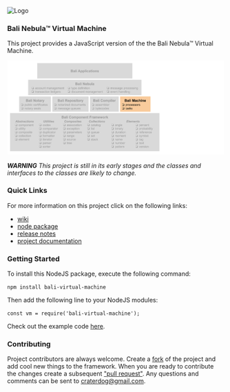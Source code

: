 ![Logo](https://raw.githubusercontent.com/craterdog-bali/bali-project-documentation/master/images/CraterDogLogo.png)

### Bali Nebula™ Virtual Machine
This project provides a JavaScript version of the the Bali Nebula™ Virtual Machine.

![Pyramid](docs/images/BaliPyramid.png)

_**WARNING**_
_This project is still in its early stages and the classes and interfaces to the classes are likely to change._

### Quick Links
For more information on this project click on the following links:
 * [wiki](https://github.com/craterdog-bali/js-bali-virtual-machine/wiki)
 * [node package](https://www.npmjs.com/package/bali-virtual-machine)
 * [release notes](https://github.com/craterdog-bali/js-bali-virtual-machine/wiki/release-notes)
 * [project documentation](https://github.com/craterdog-bali/bali-project-documentation/wiki)

### Getting Started
To install this NodeJS package, execute the following command:
```
npm install bali-virtual-machine
```
Then add the following line to your NodeJS modules:
```
const vm = require('bali-virtual-machine');
```

Check out the example code [here](https://github.com/craterdog-bali/js-bali-virtual-machine/wiki/code-examples).

### Contributing
Project contributors are always welcome. Create a [fork](https://github.com/craterdog-bali/js-bali-virtual-machine) of the project and add cool new things to the framework. When you are ready to contribute the changes create a subsequent ["pull request"](https://help.github.com/articles/about-pull-requests/). Any questions and comments can be sent to craterdog@gmail.com.
